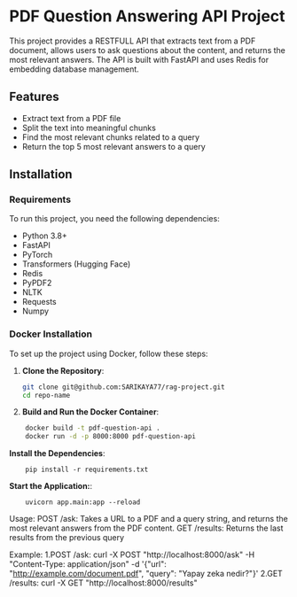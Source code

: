 # PDF Question Answering API Project

This project provides a RESTFULL API that extracts text from a PDF document, allows users to ask questions about the content, and returns the most relevant answers. The API is built with FastAPI and uses Redis for embedding database management.

## Features

- Extract text from a PDF file
- Split the text into meaningful chunks
- Find the most relevant chunks related to a query
- Return the top 5 most relevant answers to a query

## Installation

### Requirements

To run this project, you need the following dependencies:

- Python 3.8+
- FastAPI
- PyTorch
- Transformers (Hugging Face)
- Redis
- PyPDF2
- NLTK
- Requests
- Numpy

### Docker Installation

To set up the project using Docker, follow these steps:

1. **Clone the Repository**:
   ```bash
   git clone git@github.com:SARIKAYA77/rag-project.git
   cd repo-name
   
2. **Build and Run the Docker Container**:
```bash
    docker build -t pdf-question-api .
    docker run -d -p 8000:8000 pdf-question-api
```
**Install the Dependencies**:
```
    pip install -r requirements.txt
```

**Start the Application:**:
```
    uvicorn app.main:app --reload
```

Usage:
    POST /ask: Takes a URL to a PDF and a query string, and returns the most relevant answers from the PDF content.
    GET /results: Returns the last results from the previous query

Example:
    1.POST /ask:
curl -X POST "http://localhost:8000/ask" -H "Content-Type: application/json" -d '{"url": "http://example.com/document.pdf", "query": "Yapay zeka nedir?"}'
    2.GET /results:
curl -X GET "http://localhost:8000/results"

    

